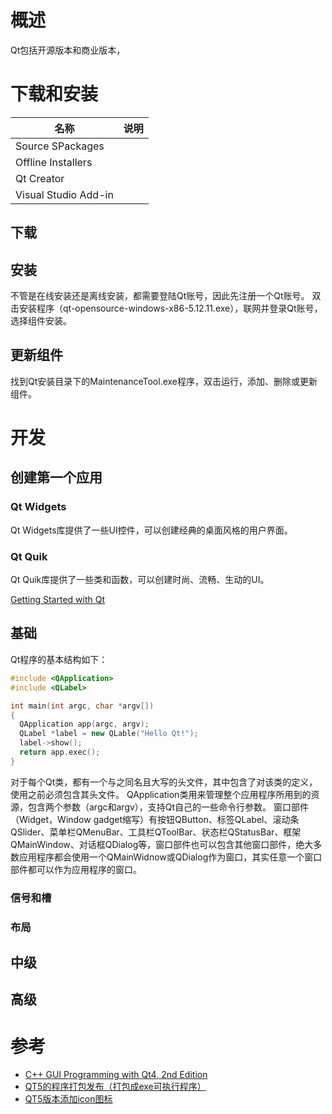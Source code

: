 # 概述
  Qt包括开源版本和商业版本，

# 下载和安装
|名称|说明|
|---|---|
|Source SPackages||
|Offline Installers||
|Qt Creator||
|Visual Studio Add-in||
## 下载

## 安装
  不管是在线安装还是离线安装，都需要登陆Qt账号，因此先注册一个Qt账号。
  双击安装程序（qt-opensource-windows-x86-5.12.11.exe），联网并登录Qt账号，选择组件安装。

## 更新组件
  找到Qt安装目录下的MaintenanceTool.exe程序，双击运行，添加、删除或更新组件。

# 开发
## 创建第一个应用
### Qt Widgets
  Qt Widgets库提供了一些UI控件，可以创建经典的桌面风格的用户界面。

### Qt Quik
  Qt Quik库提供了一些类和函数，可以创建时尚、流畅、生动的UI。

[Getting Started with Qt](https://doc.qt.io/qt-6/gettingstarted.html)

## 基础
  Qt程序的基本结构如下：
```C++
#include <QApplication>
#include <QLabel>

int main(int argc, char *argv[])
{
  QApplication app(argc, argv);
  QLabel *label = new QLable("Hello Qt!");
  label->show();
  return app.exec();
}
```

  对于每个Qt类，都有一个与之同名且大写的头文件，其中包含了对该类的定义，使用之前必须包含其头文件。
  QApplication类用来管理整个应用程序所用到的资源，包含两个参数（argc和argv），支持Qt自己的一些命令行参数。
  窗口部件（Widget，Window gadget缩写）有按钮QButton、标签QLabel、滚动条QSlider、菜单栏QMenuBar、工具栏QToolBar、状态栏QStatusBar、框架QMainWindow、对话框QDialog等，窗口部件也可以包含其他窗口部件，绝大多数应用程序都会使用一个QMainWidnow或QDialog作为窗口，其实任意一个窗口部件都可以作为应用程序的窗口。


### 信号和槽
### 布局

## 中级
## 高级

# 参考
* [C++ GUI Programming with Qt4, 2nd Edition](https://www.informit.com/store/c-plus-plus-gui-programming-with-qt4-9780132354165)
* [QT5的程序打包发布（打包成exe可执行程序）](https://blog.csdn.net/kangshuaibing/article/details/84951619)
* [QT5版本添加icon图标](https://www.cnblogs.com/it-tsz/p/10741114.html)
